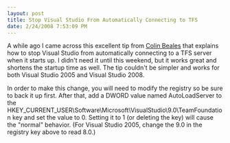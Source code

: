 ```yaml
---
layout: post
title: Stop Visual Studio From Automatically Connecting to TFS
date: 2/24/2008 7:53:09 PM
---
```


A while ago I came across this excellent tip from [Colin Beales](http://blogs.msdn.com/colinbeales/archive/2007/11/02/stop-connecting-to-tfs-on-visual-studio-2005.aspx) that explains how to stop Visual Studio from automatically connecting to a TFS server when it starts up. I didn't need it until this weekend, but it works great and shortens the startup time as well. The tip couldn't be simpler and works for both Visual Studio 2005 and Visual Studio 2008.

In order to make this change, you will need to modify the registry so be sure to back it up first. After that, add a DWORD value named AutoLoadServer to the HKEY_CURRENT_USER\Software\Microsoft\VisualStudio\9.0\TeamFoundation key and set the value to 0. Setting it to 1 (or deleting the key) will cause the "normal" behavior. (For Visual Studio 2005, change the 9.0 in the registry key above to read 8.0.)
